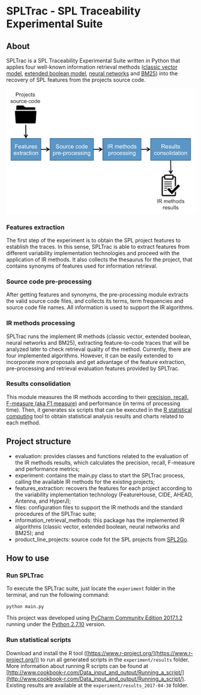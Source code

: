 # SPLTrac - SPL Traceability Experimental Suite

## About
SPLTrac is a SPL Traceability Experimental Suite written in Python that applies four well-known information retrieval methods ([classic vector model](https://en.wikipedia.org/wiki/Vector_space_model), [extended boolean model](https://en.wikipedia.org/wiki/Extended_Boolean_model), [neural networks](http://dl.acm.org/citation.cfm?doid=122860.122880) and [BM25](https://en.wikipedia.org/wiki/Okapi_BM25)) into the recovery of SPL features from the projects source code.

![Suite steps](steps.png)

### Features extraction
The first step of the experiment is to obtain the SPL project features to establish the traces. In this sense, SPLTrac is able to extract features from different variability implementation technologies and proceed with the application of IR methods. It also collects the thesaurus for the project, that contains synonyms of features used for information retrieval.

### Source code pre-processing
After getting features and synonyms, the pre-processing module extracts the valid source code files, and collects its terms, term frequencies and source code file names. All information is used to support the IR algorithms.

### IR methods processing
SPLTrac runs the implement IR methods (classic vector, extended boolean, neural networks and BM25), extracting feature-to-code traces that will be analyzed later to check retrieval quality of the method. Currently, there are four implemented algorithms. However, it can be easily extended to incorporate more proposals and get advantage of the feature extraction, pre-processing and retrieval evaluation features provided by SPLTrac.

### Results consolidation
This module measures the IR methods according to their [precision, recall, F-measure (aka F1 measure)](https://en.wikipedia.org/wiki/Evaluation_measures_(information_retrieval)) and performance (in terms of processing time). Then, it generates six scripts that can be executed in the [R statistical computing](https://www.r-project.org/) tool to obtain statistical analysis results and charts related to each method.

## Project structure

* evaluation: provides classes and functions related to the evaluation of the IR methods results, which calculates the precision, recall, F-measure and performance metrics;
* experiment: contains the main.py class to start the SPLTrac process, calling the available IR methods for the existing projects;
* features_extraction: recovers the features for each project according to the variability implementation technology (FeatureHouse, CIDE, AHEAD, Antenna, and HyperJ);
* files: configuration files to support the IR methods and the standard procedures of the SPLTrac suite;
* information_retrieval_methods: this package has the implemented IR algorithms (classic vector, extended boolean, neural networks and BM25); and
* product_line_projects: source code fot the SPL projects from [SPL2Go](http://spl2go.cs.ovgu.de/).

## How to use

### Run SPLTrac

To execute the SPLTrac suite, just locate the `experiment` folder in the terminal, and run the following command:

```
python main.py
```

This project was developed using [PyCharm Community Edition 2017.1.2](https://www.jetbrains.com/pycharm/) running under the [Python 2.7.10](https://www.python.org/) version.

### Run statistical scripts

Download and install the R tool ([https://www.r-project.org/](https://www.r-project.org/)) to run all generated scripts in the `experiment/results` folder. More information about running R scripts can be found at [http://www.cookbook-r.com/Data_input_and_output/Running_a_script/](http://www.cookbook-r.com/Data_input_and_output/Running_a_script/). Existing results are available at the `experiment/results_2017-04-30` folder.
